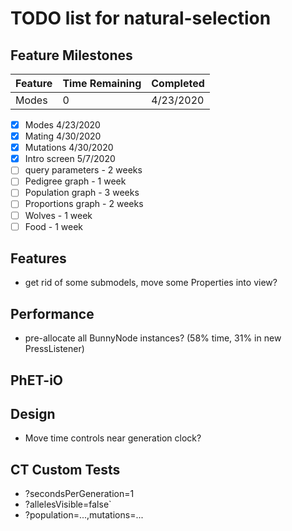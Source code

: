# TODO list for natural-selection

## Feature Milestones

| Feature | Time Remaining | Completed |
| --- | --- | --- |
| Modes | 0 | 4/23/2020 |

- [x] Modes 4/23/2020
- [x] Mating 4/30/2020
- [x] Mutations 4/30/2020
- [x] Intro screen 5/7/2020
- [ ] query parameters - 2 weeks
- [ ] Pedigree graph - 1 week
- [ ] Population graph - 3 weeks
- [ ] Proportions graph - 2 weeks
- [ ] Wolves - 1 week
- [ ] Food - 1 week

## Features

* get rid of some submodels, move some Properties into view?

## Performance

* pre-allocate all BunnyNode instances? (58% time, 31% in new PressListener)

## PhET-iO

## Design

* Move time controls near generation clock?

## CT Custom Tests

* ?secondsPerGeneration=1
* ?allelesVisible=false`
* ?population=...,mutations=...
